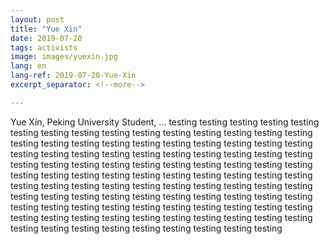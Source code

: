 ```yaml
---
layout: post
title: "Yue Xin"
date: 2019-07-20
tags: activists
image: images/yuexin.jpg
lang: en
lang-ref: 2019-07-20-Yue-Xin
excerpt_separator: <!--more-->

---
```


 Yue Xin, Peking University Student, ...
testing testing testing testing testing testing testing testing testing testing testing testing testing testing testing testing testing testing testing testing testing testing testing testing testing testing testing testing testing testing testing testing testing testing testing testing testing testing testing testing testing testing testing testing testing testing testing testing testing testing testing testing testing testing testing testing testing testing testing testing testing testing testing testing testing testing testing testing testing testing testing testing testing testing testing testing testing testing testing testing testing testing testing testing testing testing testing testing testing testing testing testing testing testing testing testing testing testing testing testing testing testing testing testing 
